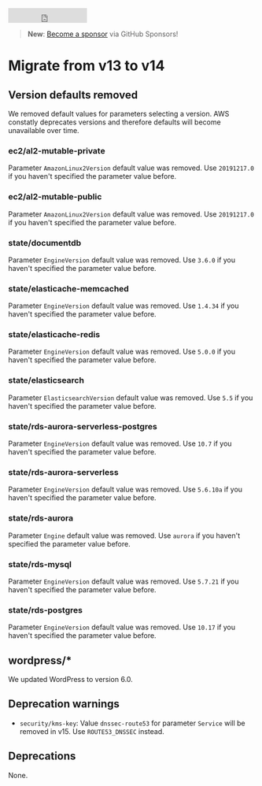 <iframe src="https://ghbtns.com/github-btn.html?user=widdix&repo=aws-cf-templates&type=star&count=true&size=large" frameborder="0" scrolling="0" width="160px" height="30px"></iframe>

> **New**: [Become a sponsor](https://github.com/sponsors/widdix) via GitHub Sponsors!

# Migrate from v13 to v14

## Version defaults removed

We removed default values for parameters selecting a version. AWS constatly deprecates versions and therefore defaults will become unavailable over time.

### ec2/al2-mutable-private

Parameter `AmazonLinux2Version` default value was removed. Use `20191217.0` if you haven't specified the parameter value before.

### ec2/al2-mutable-public

Parameter `AmazonLinux2Version` default value was removed. Use `20191217.0` if you haven't specified the parameter value before.

### state/documentdb

Parameter `EngineVersion` default value was removed. Use `3.6.0` if you haven't specified the parameter value before.

### state/elasticache-memcached

Parameter `EngineVersion` default value was removed. Use `1.4.34` if you haven't specified the parameter value before.

### state/elasticache-redis

Parameter `EngineVersion` default value was removed. Use `5.0.0` if you haven't specified the parameter value before.

### state/elasticsearch

Parameter `ElasticsearchVersion` default value was removed. Use `5.5` if you haven't specified the parameter value before.

### state/rds-aurora-serverless-postgres

Parameter `EngineVersion` default value was removed. Use `10.7` if you haven't specified the parameter value before.

### state/rds-aurora-serverless

Parameter `EngineVersion` default value was removed. Use `5.6.10a` if you haven't specified the parameter value before.

### state/rds-aurora

Parameter `Engine` default value was removed. Use `aurora` if you haven't specified the parameter value before.

### state/rds-mysql

Parameter `EngineVersion` default value was removed. Use `5.7.21` if you haven't specified the parameter value before.

### state/rds-postgres

Parameter `EngineVersion` default value was removed. Use `10.17` if you haven't specified the parameter value before.

## wordpress/*

We updated WordPress to version 6.0.

## Deprecation warnings

* `security/kms-key`: Value `dnssec-route53` for parameter `Service` will be removed in v15. Use `ROUTE53_DNSSEC` instead.

## Deprecations

None.
